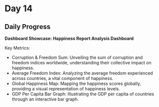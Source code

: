 # Day 14

## Daily Progress

**Dashboard Showcase: Happiness Report Analysis Dashboard**

Key Metrics:
- Corruption & Freedom Sum: Unveiling the sum of corruption and freedom indices worldwide, understanding their collective impact on happiness.
- Average Freedom Index: Analyzing the average freedom experienced across countries, a vital component of happiness.
- Global Happiness Map: Mapping the happiness scores globally, providing a visual representation of happiness levels.
- GDP Per Capita Bar Graph: Illustrating the GDP per capita of countries through an interactive bar graph.
